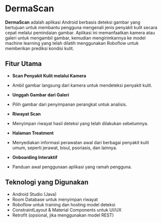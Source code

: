 # DermaScan

**DermaScan** adalah aplikasi Android berbasis deteksi gambar yang bertujuan untuk membantu pengguna mengenali jenis penyakit kulit secara cepat melalui pemindaian gambar. Aplikasi ini memanfaatkan kamera atau galeri untuk mengambil gambar, kemudian mengirimkannya ke model machine learning yang telah dilatih menggunakan Roboflow untuk memberikan prediksi kondisi kulit.

##  Fitur Utama

-  **Scan Penyakit Kulit melalui Kamera**
  - Ambil gambar langsung dari kamera untuk mendeteksi penyakit kulit.
  
-  **Unggah Gambar dari Galeri**
  - Pilih gambar dari penyimpanan perangkat untuk analisis.

-  **Riwayat Scan**
  - Menyimpan riwayat hasil deteksi yang telah dilakukan sebelumnya.

-  **Halaman Treatment**
  - Menyediakan informasi perawatan awal dari berbagai penyakit kulit umum, seperti jerawat, bisul, psoriasis, dan lainnya.

-  **Onboarding Interaktif**
  - Panduan awal penggunaan aplikasi yang ramah pengguna.

##  Teknologi yang Digunakan

- Android Studio (Java)
- Room Database untuk menyimpan riwayat
- Roboflow untuk training dan hosting model deteksi
- ConstraintLayout & Material Components untuk UI/UX
- Retrofit (opsional, jika menggunakan model REST)


